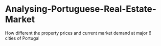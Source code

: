 # Analysing-Portuguese-Real-Estate-Market
How different the property prices and current market demand at major 6 cities of Portugal
